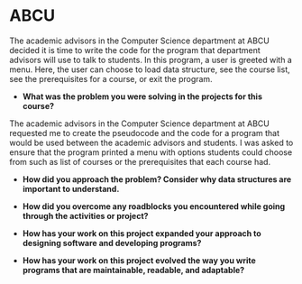 # ABCU
The academic advisors in the Computer Science department at ABCU decided it is time to write the code for the program that department advisors will use to talk to students. In this program, a user is greeted with a menu. Here, the user can choose to load data structure, see the course list, see the prerequisites for a course, or exit the program.

- **What was the problem you were solving in the projects for this course?**

The academic advisors in the Computer Science department at ABCU requested me to create the pseudocode and the code for a program that would be used between the academic advisors and students. I was asked to ensure that the program printed a menu with options students could choose from such as list of courses or the prerequisites that each course had. 
- **How did you approach the problem? Consider why data structures are important to understand.**

- **How did you overcome any roadblocks you encountered while going through the activities or project?**


- **How has your work on this project expanded your approach to designing software and developing programs?**


- **How has your work on this project evolved the way you write programs that are maintainable, readable, and adaptable?**
